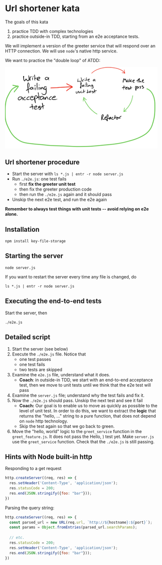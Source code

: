 


# Url shortener kata

The goals of this kata

1. practice TDD with complex technologies
2. practice outside-in TDD, starting from an e2e acceptance tests.

We will implement a version of the greeter service that will respond over an HTTP connection.  We will use `node`'s native http service.

We want to practice the "double loop" of ATDD:

![We want to practice the "double loop" of ATDD](atdd.png)

## Url shortener procedure

- Start the server with `ls *.js | entr -r node server.js`
- Run `./e2e.js`: one test fails
  - first **fix the greeter unit test**
  - then fix the greeter production code
  - then run the `./e2e.js` again and it should pass
- Unskip the next e2e test, and run the e2e again


**Remember to always test things with unit tests -- avoid relying on e2e alone.**

## Installation

```shell
npm install key-file-storage
```

## Starting the server
```shell
node server.js
```

If you want to restart the server every time any file is changed, do

```shell
ls *.js | entr -r node server.js
```

## Executing the end-to-end tests

Start the server, then

```shell
./e2e.js
```



## Detailed script

1. Start the server (see below)
2. Execute the `./e2e.js` file.  Notice that
    - one test passes
    - one test fails
    - two tests are skipped
3. Examine the `e2e.js` file, understand what it does.
    - **Coach**: in outside-in TDD, we start with an end-to-end acceptance test, then we move to unit tests until we think that the e2e test will pass
4. Examine the `server.js` file; understand why the test fails and fix it.
5. Now the `./e2e.js` should pass.  Unskip the next test and see it fail
    - **Coach:** Our goal is to enable us to move as quickly as possible to the level of unit test.  In order to do this, we want to extract the **logic** that returns the "hello, ..." string to a pure function, that does not depend on `node` http technology.
    - Skip the test again so that we go back to green.
6. Move the "hello, world" logic to the `greet_service` function in the `greet_feature.js`. It does not pass the Hello, <name>) test yet.  Make `server.js` use the `greet_service` function.  Check that the `./e2e.js` is still passing.



## Hints with Node built-in http


Responding to a get request
```javascript
http.createServer((req, res) => {
  res.setHeader('Content-Type', 'application/json');
  res.statusCode = 200;
  res.end(JSON.stringify({foo: "bar"}));
})
```

Parsing the query string:
```javascript
http.createServer((req, res) => {
  const parsed_url = new URL(req.url, `http://${hostname}:${port}`);
  const params = Object.fromEntries(parsed_url.searchParams);
  
  // etc.
  res.statusCode = 200;
  res.setHeader('Content-Type', 'application/json');
  res.end(JSON.stringify({foo: "bar"}));
})
```

